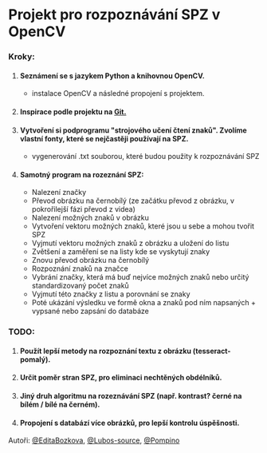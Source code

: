 Projekt pro rozpoznávání SPZ v OpenCV
=====================================

### Kroky:
1. #### Seznámení se s jazykem Python a knihovnou OpenCV.
   - instalace OpenCV a následné propojení s projektem.

2. #### Inspirace podle projektu na [Git.](https://github.com/MicrocontrollersAndMore/OpenCV_3_License_Plate_Recognition_Python.git)

3. #### Vytvoření si podprogramu "strojového učení čtení znaků". Zvolíme vlastní fonty, které se nejčastěji používají na SPZ.
   - vygenerování .txt souborou, které budou použity k rozpoznávání SPZ

4. #### Samotný program na rozeznání SPZ:
   - Nalezení značky
   - Převod obrázku na černobílý (ze začátku převod z obrázku, v pokrořilejší fázi převod z videa)
   - Nalezení možných znaků v obrázku
   - Vytvoření vektoru možných znaků, které jsou u sebe a mohou tvořit SPZ
   - Vyjmutí vektoru možných znaků z obrázku a uložení do listu
   - Zvětšení a zaměření se na listy kde se vyskytují znaky
   - Znovu převod obrázku na černobílý
   - Rozpoznání znaků na značce
   - Vybrání značky, která má buď nejvíce možných znaků nebo určitý standardizovaný počet znaků
   - Vyjmutí této značky z listu a porovnání se znaky
   - Poté ukázání výsledku ve formě okna a znaků pod ním napsaných + vypsané nebo zapsání do databáze



### TODO:
1. #### Použít lepší metody na rozpoznání textu z obrázku (tesseract-pomalý).

2. #### Určit poměr stran SPZ, pro eliminaci nechtěných obdélníků.

3. #### Jiný druh algoritmu na rozeznávání SPZ (např. kontrast? černé na bílém / bílé na černém).

4. #### Propojení s databází více obrázků, pro lepší kontrolu úspěšnosti.




Autoři: [@EditaBozkova](https://github.com/EditaBozkova), [@Lubos-source](https://github.com/Lubos-source), [@Pompino](https://github.com/Pompino)
